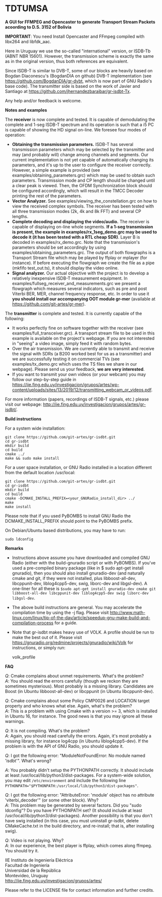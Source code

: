 # TDTUMSA

**A GUI for FFMPEG and Opencaster to generate Transport Stream Packets acoording to D.S. 3152 of Bolivia**

**IMPORTANT**: You need Install Opencaster and FFmpeg compiled with libx264 and libfdk_aac.

Here in Uruguay we use the so-called "international" version, or ISDB-Tb (ABNT NBR 15601). However, the transmission scheme is exactly the same as in the original version, thus both references are equivalent.  

Since ISDB-T is similar to DVB-T, some of our blocks are heavily based on Bogdan Diaconescu's (BogdanDIA on github) DVB-T implementation (see https://github.com/BogdanDIA/gr-dvbt, which is now part of GNU Radio's base code). The transmitter side is based on the work of Javier and Santiago at https://github.com/jhernandezbaraibar/gr-isdbt-Tx. 

Any help and/or feedback is  welcome. 

**Notes and examples**

The **receiver** is now complete and tested. It is capable of demodulating the complete and 1-seg ISDB-T spectrum and its operation is such that a i5 PC is capable of showing the HD signal on-line. We foresee four modes of operation: 
- **Obtaining the transmission parameters.** ISDB-T has several transmission parameters which may be selected by the transmitter and may (and probably will) change among channels and segments. Our current implementation is not yet capable of automatically changing its parameters, and it's up to the user to configure the receiver correctly. However, a simple example is provided (see examples/obtaining_parameters.grc) which may be used to obtain such parameters. Transmission mode and CP length should be changed until a clear peak is viewed. Then, the OFDM Synchronization block should be configured accordingly, which will result in the TMCC Decoder printing the rest of the parameters. 
- **Vector Analyzer.** See examples/viewing_the_constellation.grc on how to view the received complex symbols. The receiver has been tested with all three transmission modes (2k, 4k and 8k FFT) and several CP lengths.  
- **Complete decoding and displaying the video/audio.** The receiver is capable of displaying on-line whole segments. **If a 1-seg transmission is present, the example in examples/rx_1seg_demo.grc may be used to decode it (it has been tested with a RTL cheap SDR)**. Layer B is decoded in examples/rx_demo.grc. Note that the transmission's parameters should be set accordingly by using examples/obtaining_parameters.grc. The output of both flowgraphs is a Transport Stream file which may be played by ffplay or mplayer (for instance). If before executing the flowgraph we create the file as a pipe (mkfifo test_out.ts), it should display the video online.   
- **Signal analyzer.** Our actual objective with the project is to develop a relatively inexpensive ISDB-T measurement equipment. In examples/fullseg_receiver_and_measurements.grc we present a flowgraph which measures several indicators, such as pre and post Viterbi BER, MER, channel frequency response, etc. In order to use it **you should install our accompanying OOT module gr-mer** (available at https://github.com/git-artes/gr-mer).  

The **transmitter** is complete and tested. It is currently capable of the following: 
- It works perfectly fine on software together with the receiver (see examples/full_transceiver.grc). A transport stream file to be used in this example is available on the project's webpage. If you are not interested in "seeing" a video image, simply feed it with random bytes. 
- Over the air transmission. We are currently able to transmit and receive the signal with SDRs (a B200 worked best for us as a transmitter) and we are successfully testing it on commercial TVs (see examples/tx_demo.grc which uses the TS files we share in our webpage). Please send us your feedback, **we are very interested**. 
- If you want to transmit your own videos (or your webcam) you may follow our step-by-step guide in https://iie.fing.edu.uy/investigacion/grupos/artes/wp-content/uploads/sites/13/2019/12/transmitting_webcam_or_videos.pdf. 

For more information (papers, recordings of ISDB-T signals, etc.) please visit our webpage: http://iie.fing.edu.uy/investigacion/grupos/artes/gr-isdbt/.    

**Build instructions**

For a system wide installation:

    git clone https://github.com/git-artes/gr-isdbt.git  
    cd gr-isdbt  
    mkdir build  
    cd build  
    cmake ../  
    make && sudo make install  

For a user space installation, or GNU Radio installed in a location different from the default location /usr/local:

    git clone https://github.com/git-artes/gr-isdbt.git  
    cd gr-isdbt  
    mkdir build  
    cd build  
    cmake -DCMAKE_INSTALL_PREFIX=<your_GNURadio_install_dir> ../
    make
    make install  

Please note that if you used PyBOMBS to install GNU Radio the DCMAKE_INSTALL_PREFIX should point to the PyBOMBS prefix. 

On Debian/Ubuntu based distributions, you may have to run:

    sudo ldconfig  

**Remarks**
- Instructions above assume you have downloaded and compiled GNU Radio (either with the build-gnuradio script or with PyBOMBS). If you've used a pre-compiled binary package (like in $ sudo apt-get install gnuradio), then you should also install gnuradio-dev (and naturally cmake and git, if they were not installed, plus libboost-all-dev, libcppunit-dev, liblog4cpp5-dev, swig, liborc-dev and libgsl-dev). A one-liner for all these is `$sudo apt-get install gnuradio-dev cmake git libboost-all-dev libcppunit-dev liblog4cpp5-dev swig liborc-dev libgsl-dev`.
- The above build instructions are general. You may accelerate the compilation time by using the -j flag. Please visit http://www.math-linux.com/linux/tip-of-the-day/article/speedup-gnu-make-build-and-compilation-process for a guide.   
- Note that gr-isdbt makes heavy use of VOLK. A profile should be run to make the best out of it. Please visit https://gnuradio.org/redmine/projects/gnuradio/wiki/Volk for instructions, or simply run:   

    volk_profile 


**FAQ**

*Q*: Cmake complains about unmet requirements. What's the problem?   
*A*: You should read the errors carefully (though we reckon they are sometimes mysterious). Most probably is a missing library. Candidates are Boost (in Ubuntu libboost-all-dev) or libcppunit (in Ubuntu libcppunit-dev).   

*Q*: Cmake complains about some Policy CMP0026 and LOCATION target property and who knows what else. Again, what's the problem?  
*A*: This is a problem with using Cmake with a version >= 3, which is installed in Ubuntu 16, for instance. The good news is that you may ignore all these warnings. 

*Q*: It is not compiling. What's the problem?  
*A*: Again, you should read carefully the errors. Again, it's most probably a missing library, for instance log4cpp (in Ubuntu liblog4cpp5-dev). If the problem is with the API of GNU Radio, you should update it.   

*Q*: I got the following error: "ModuleNotFoundError: No module named 'isdbt'". What's wrong? 

*A*: You probably didn't setup the PYTHONPATH correctly. It should include at least /usr/local/lib/python3/dist-packages. For a system-wide solution, you may edit `/etc/environment` and include the following line `PYTHONPATH="$PYTHONPATH:/usr/local/lib/python3/dist-packages"`. 

*Q*: I got the following error: "AttributeError: 'module' object has no attribute 'viterbi_decoder'" (or some other block). Why?  
*A*: This problem may be generated by several factors. Did you "sudo ldconfig"? Do you have PYTHONPATH set? (It should include at least /usr/local/lib/python3/dist-packages). Another possibility is that you don't have swig installed (in this case, you must uninstall gr-isdbt, delete CMakeCache.txt in the build directory, and re-install; that is, after installing swig).   

*Q*: Video is not playing. Why?   
*A*: In our experience, the best player is ffplay, which comes along ffmpeg. You should try it.    

IIE Instituto de Ingeniería Eléctrica  
Facultad de Ingeniería  
Universidad de la República  
Montevideo, Uruguay  
http://iie.fing.edu.uy/investigacion/grupos/artes/  

Please refer to the LICENSE file for contact information and further credits.   


